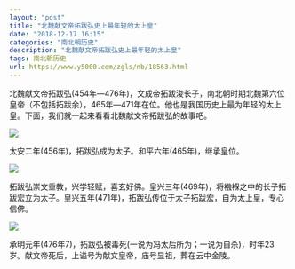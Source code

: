 ```yaml
---
layout: "post"
title: "北魏献文帝拓跋弘史上最年轻的太上皇"
date: "2018-12-17 16:15"
categories: "南北朝历史"
description: "北魏献文帝拓跋弘史上最年轻的太上皇"
tags: 南北朝历史
url: https://www.y5000.com/zgls/nb/18563.html
---
```






北魏献文帝拓跋弘(454年―476年)，文成帝拓跋浚长子，南北朝时期北魏第六位皇帝（不包括拓跋余），465年―471年在位。他也是我国历史上最为年轻的太上皇。下面，我们就一起来看看北魏献文帝拓跋弘的故事吧。

![](https://img.y5000.com/uploads/allimg/170405/1359516496-0.jpg)

太安二年(456年)，拓跋弘成为太子。和平六年(465年)，继承皇位。

![](https://img.y5000.com/uploads/allimg/170405/135951Ja-1.jpg)

拓跋弘崇文重教，兴学轻赋，喜玄好佛。皇兴三年(469年)，将襁褓之中的长子拓跋宏立为太子。皇兴五年(471年)，拓跋弘传位于太子拓跋宏，自为太上皇，专心信佛。

![](https://img.y5000.com/uploads/allimg/170405/1359514194-2.jpg)

承明元年(476年7)，拓跋弘被毒死(一说为冯太后所为；一说为自杀)，时年23岁。献文帝死后，上谥号为献文皇帝，庙号显祖，葬在云中金陵。
